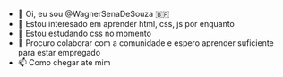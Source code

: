 - 👋 Oi, eu sou @WagnerSenaDeSouza 🇧🇷 
- 👀 Estou interesado em aprender html, css, js por enquanto 
- 🌱 Estou estudando css no momento
- 💞️ Procuro colaborar com a comunidade e espero aprender suficiente para estar empregado 
- 📫 Como chegar ate mim 

<!---
WagnerSenaDeSouza/WagnerSenaDeSouza is a ✨ special ✨ repository because its `README.md` (this file) appears on your GitHub profile.
You can click the Preview link to take a look at your changes.
--->
